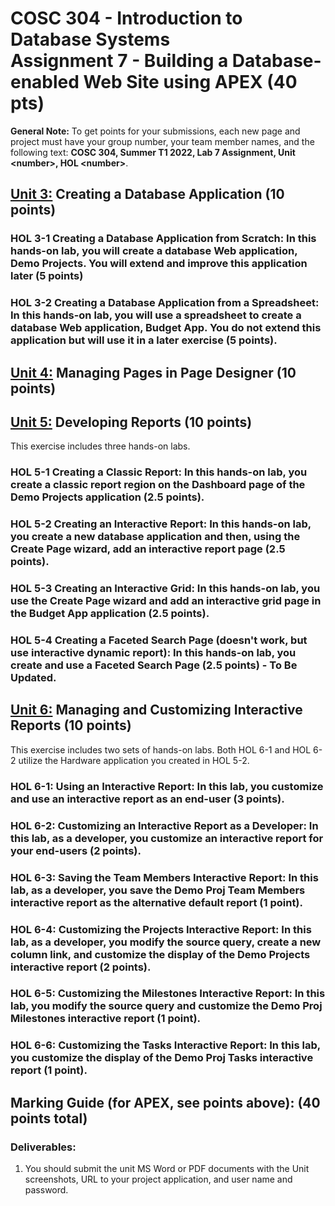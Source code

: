 # COSC 304 - Introduction to Database Systems<br>Assignment 7 - Building a Database-enabled Web Site using APEX (40 pts)

**General Note:** To get points for your submissions, each new page and project must have your group number, your team member names, and the following text: **COSC 304, Summer T1 2022, Lab 7 Assignment, Unit \<number\>, HOL \<number\>**.

## [Unit 3:](READMEUnit3.md) Creating a Database Application (10 points)

### HOL 3-1 Creating a Database Application from Scratch: In this hands-on lab, you will create a database Web application, Demo Projects. You will extend and improve this application later (5 points)


### HOL 3-2 Creating a Database Application from a Spreadsheet: In this hands-on lab, you will use a spreadsheet to create a database Web application, Budget App. You do not extend this application but will use it in a later exercise (5 points).


## [Unit 4:](READMEUnit4.md) Managing Pages in Page Designer (10 points)
	
## [Unit 5:](READMEUnit5.md) Developing Reports (10 points)
	
This exercise includes three hands-on labs.

### HOL 5-1 Creating a Classic Report: In this hands-on lab, you create a classic report region on the Dashboard page of the Demo Projects application (2.5 points).


### HOL 5-2 Creating an Interactive Report: In this hands-on lab, you create a new database application and then, using the Create Page wizard, add an interactive report page (2.5 points).


### HOL 5-3 Creating an Interactive Grid: In this hands-on lab, you use the Create Page wizard and add an interactive grid page in the Budget App application (2.5 points).


### HOL 5-4 Creating a Faceted Search Page (doesn't work, but use interactive dynamic report): In this hands-on lab, you create and use a Faceted Search Page (2.5 points) - To Be Updated.


## [Unit 6:](READMEUnit6.md) Managing and Customizing Interactive Reports (10 points)

This exercise includes two sets of hands-on labs. Both HOL 6-1 and HOL 6-2 utilize the Hardware application you created in HOL 5-2.

### HOL 6-1: Using an Interactive Report: In this lab, you customize and use an interactive report as an end-user (3 points).


### HOL 6-2: Customizing an Interactive Report as a Developer: In this lab, as a developer, you customize an interactive report for your end-users (2 points).

### HOL 6-3: Saving the Team Members Interactive Report: In this lab, as a developer, you save the Demo Proj Team Members interactive report as the alternative default report (1 point).

### HOL 6-4: Customizing the Projects Interactive Report: In this lab, as a developer, you modify the source query, create a new column link, and customize the display of the Demo Projects interactive report (2  points).

### HOL 6-5: Customizing the Milestones Interactive Report: In this lab, you modify the source query and customize the Demo Proj Milestones interactive report (1 point).

### HOL 6-6: Customizing the Tasks Interactive Report: In this lab, you customize the display of the Demo Proj Tasks interactive report (1 point).
	

## Marking Guide (for APEX, see points above): (40 points total)

### Deliverables:

1. You should submit the unit MS Word or PDF documents with the Unit screenshots, URL to your project application, and user name and password. 
